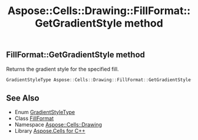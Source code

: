 ﻿---
title: Aspose::Cells::Drawing::FillFormat::GetGradientStyle method
linktitle: GetGradientStyle
second_title: Aspose.Cells for C++ API Reference
description: 'Aspose::Cells::Drawing::FillFormat::GetGradientStyle method. Returns the gradient style for the specified fill in C++.'
type: docs
weight: 1500
url: /cpp/aspose.cells.drawing/fillformat/getgradientstyle/
---
## FillFormat::GetGradientStyle method


Returns the gradient style for the specified fill.

```cpp
GradientStyleType Aspose::Cells::Drawing::FillFormat::GetGradientStyle()
```

## See Also

* Enum [GradientStyleType](../../gradientstyletype/)
* Class [FillFormat](../)
* Namespace [Aspose::Cells::Drawing](../../)
* Library [Aspose.Cells for C++](../../../)
